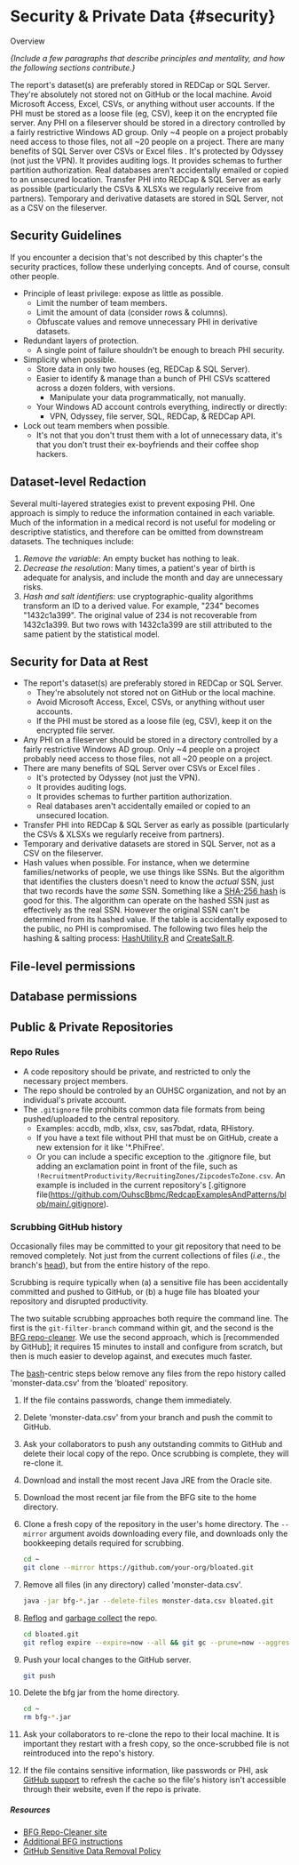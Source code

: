 Security & Private Data {#security}
====================================

Overview

*{Include a few paragraphs that describe principles and mentality, and how the following sections contribute.}*


The report's dataset(s) are preferably stored in REDCap or SQL Server.
They're absolutely not stored not on GitHub or the local machine.
Avoid Microsoft Access, Excel, CSVs, or anything without user accounts.
If the PHI must be stored as a loose file (eg, CSV), keep it on the encrypted file server.
Any PHI on a fileserver should be stored in a directory controlled by a fairly restrictive Windows AD group. Only ~4 people on a project probably need access to those files, not all ~20 people on a project.
There are many benefits of SQL Server over CSVs or Excel files .
It's protected by Odyssey (not just the VPN).
It provides auditing logs.
It provides schemas to further partition authorization.
Real databases aren't accidentally emailed or copied to an unsecured location.
Transfer PHI into REDCap & SQL Server as early as possible (particularly the CSVs & XLSXs we regularly receive from partners).
Temporary and derivative datasets are stored in SQL Server, not as a CSV on the fileserver.

Security Guidelines
------------------------------------

If you encounter a decision that's not described by this chapter's the security practices, follow these underlying concepts.  And of course, consult other people.

* Principle of least privilege: expose as little as possible.
  * Limit the number of team members.
  * Limit the amount of data (consider rows & columns).
  * Obfuscate values and remove unnecessary PHI in derivative datasets.
* Redundant layers of protection.
  * A single point of failure shouldn't be enough to breach PHI security.
* Simplicity when possible.
  * Store data in only two houses (eg, REDCap & SQL Server).
  * Easier to identify & manage than a bunch of PHI CSVs scattered across a dozen folders, with versions.
    * Manipulate your data programmatically, not manually.
  * Your Windows AD account controls everything, indirectly or directly:
    * VPN, Odyssey, file server, SQL, REDCap, & REDCap API.
* Lock out team members when possible.
  * It's not that you don't trust them with a lot of unnecessary data, it's that you don't trust their ex-boyfriends and their coffee shop hackers.


Dataset-level Redaction
------------------------------------

Several multi-layered strategies exist to prevent exposing PHI.  One approach is simply to reduce the information contained in each variable.  Much of the information in a medical record is not useful for modeling or descriptive statistics, and therefore can be omitted from downstream datasets.  The techniques include:

1. *Remove the variable*: An empty bucket has nothing to leak.
1. *Decrease the resolution*: Many times, a patient's year of birth is adequate for analysis, and include the month and day are unnecessary risks.
1. *Hash and salt identifiers*: use cryptographic-quality algorithms transform an ID to a derived value.  For example, "234" becomes "1432c1a399".  The original value of 234 is not recoverable from 1432c1a399.  But two rows with 1432c1a399 are still attributed to the same patient by the statistical model.

Security for Data at Rest
------------------------------------

* The report's dataset(s) are preferably stored in REDCap or SQL Server.
  * They're absolutely not stored not on GitHub or the local machine.
  * Avoid Microsoft Access, Excel, CSVs, or anything without user accounts.
  * If the PHI must be stored as a loose file (eg, CSV), keep it on the encrypted file server.
* Any PHI on a fileserver should be stored in a directory controlled by a fairly restrictive Windows AD group.  Only ~4 people on a project probably need access to those files, not all ~20 people on a project.
* There are many benefits of SQL Server over CSVs or Excel files .
  * It's protected by Odyssey (not just the VPN).
  * It provides auditing logs.
  * It provides schemas to further partition authorization.
  * Real databases aren't accidentally emailed or copied to an unsecured location.
* Transfer PHI into REDCap & SQL Server as early as possible (particularly the CSVs & XLSXs we regularly receive from partners).
* Temporary and derivative datasets are stored in SQL Server, not as a CSV on the fileserver.
* Hash values when possible.  For instance, when we determine families/networks of people, we use things like SSNs.  But the algorithm that identifies the clusters doesn't need to know the *actual* SSN, just that two records have the *same* SSN.  Something like a [SHA-256 hash](http://en.wikipedia.org/wiki/SHA-2) is good for this.  The algorithm can operate on the hashed SSN just as effectively as the real SSN. However the original SSN can't be determined from its hashed value.  If the table is accidentally exposed to the public, no PHI is compromised. The following two files help the hashing & salting process: [HashUtility.R](https://github.com/OuhscBbmc/RedcapExamplesAndPatterns/blob/main/CodeUtilities/HashUtility.R) and [CreateSalt.R](https://github.com/OuhscBbmc/RedcapExample/blob/main/CodeUtilities/CreateSalt.R).

File-level permissions
------------------------------------

Database permissions
------------------------------------

Public & Private Repositories
------------------------------------

### Repo Rules

* A code repository should be private, and restricted to only the necessary project members.
* The repo should be controled by an OUHSC organization, and not by an individual's private account.
* The `.gitignore` file prohibits common data file formats from being pushed/uploaded to the central repository.
  * Examples: accdb, mdb, xlsx, csv, sas7bdat, rdata, RHistory.
  * If you have a text file without PHI that must be on GitHub, create a new extension for it like '*.PhiFree'.
  * Or you can include a specific exception to the .gitignore file, but adding an exclamation point in front of the file, such as `!RecruitmentProductivity/RecruitingZones/ZipcodesToZone.csv`.  An example is included in the current repository's [.gitignore file(https://github.com/OuhscBbmc/RedcapExamplesAndPatterns/blob/main/.gitignore).

### Scrubbing GitHub history

Occasionally files may be committed to your git repository that need to be removed completely.  Not just from the current collections of files (*i.e.*, the branch's [head](https://git-scm.com/docs/gitglossary#gitglossary-aiddefHEADaHEAD)), but from the entire history of the repo.

Scrubbing is require typically when (a) a sensitive file has been accidentally committed and pushed to GitHub, or (b) a huge file has bloated your repository and disrupted productivity.

The two suitable scrubbing approaches both require the command line.  The first is the `git-filter-branch` command within git, and the second is the [BFG repo-cleaner](https://rtyley.github.io/bfg-repo-cleaner/).  We use the second approach, which is [recommended by GitHub]; it requires 15 minutes to install and configure from scratch, but then is much easier to develop against, and executes much faster.

The [bash](https://www.gnu.org/software/bash/)-centric steps below remove any file*s* from the repo history called 'monster-data.csv' from the 'bloated' repository.

1. If the file contains passwords, change them immediately.
1. Delete 'monster-data.csv' from your branch and push the commit to GitHub.
1. Ask your collaborators to push any outstanding commits to GitHub and delete their local copy of the repo.  Once scrubbing is complete, they will re-clone it.
1. Download and install the most recent Java JRE from the Oracle site.
1. Download the most recent jar file from the BFG site to the home directory.
1. Clone a fresh copy of the repository in the user's home directory.  The `--mirror` argument avoids downloading every file, and downloads only the bookkeeping details required for scrubbing.

    ```bash
    cd ~
    git clone --mirror https://github.com/your-org/bloated.git
    ```

1. Remove all files (in any directory) called 'monster-data.csv'.

    ```bash
    java -jar bfg-*.jar --delete-files monster-data.csv bloated.git
    ```

1. [Reflog](https://git-scm.com/docs/git-reflog) and [garbage collect](https://git-scm.com/docs/git-gc) the repo.

    ```bash
    cd bloated.git
    git reflog expire --expire=now --all && git gc --prune=now --aggressive
    ```

1. Push your local changes to the GitHub server.

    ```bash
    git push
    ```

1. Delete the bfg jar from the home directory.

    ```bash
    cd ~
    rm bfg-*.jar
    ```

1. Ask your collaborators to re-clone the repo to their local machine.  It is important they restart with a fresh copy, so the once-scrubbed file is not reintroduced into the repo's history.

1. If the file contains sensitive information, like passwords or PHI, ask [GitHub support](https://support.github.com/) to refresh the cache so the file's history isn't accessible through their website, even if the repo is private.

##### Resources

* [BFG Repo-Cleaner site](https://rtyley.github.io/bfg-repo-cleaner/)
* [Additional BFG instructions](https://github.com/IBM/BluePic/wiki/Using-BFG-Repo-Cleaner-tool-to-remove-sensitive-files-from-your-git-repo)
* [GitHub Sensitive Data Removal Policy](https://help.github.com/articles/github-sensitive-data-removal-policy/)
